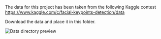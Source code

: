 The data for this project has been taken from the following Kaggle contest
https://www.kaggle.com/c/facial-keypoints-detection/data

Download the data and place it in this folder.

![Data directory preview](/dir.png)
